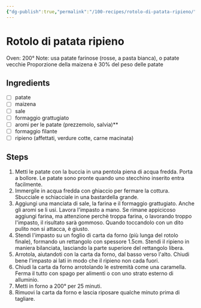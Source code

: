 ```yaml
---
{"dg-publish":true,"permalink":"/100-recipes/rotolo-di-patata-ripieno/"}
---
```


# Rotolo di patata ripieno
Oven: 200°
Note: usa patate farinose (rosse, a pasta bianca), o patate vecchie
Proporzione della maizena è 30% del peso delle patate
## Ingredients
- [ ] patate
- [ ] maizena
- [ ] sale
- [ ] formaggio grattugiato
- [ ] aromi per le patate (prezzemolo, salvia)**
- [ ] formaggio filante
- [ ] ripieno (affettati, verdure cotte, carne macinata)
## Steps
1. Metti le patate con la buccia in una pentola piena di acqua fredda. Porta a bollore. Le patate sono pronte quando uno stecchino inserito entra facilmente.
2. Immergile in acqua fredda con ghiaccio per fermare la cottura. Sbucciale e schiacciale in una bastardella grande.
3. Aggiungi una manciata di sale, la farina e il formaggio grattugiato. Anche gli aromi se li usi. Lavora l'impasto a mano. Se rimane appicicoso aggiungi farina, ma attenzione perchè troppa farina, o lavorando troppo l'impasto, il risultato sarà gommoso. Quando toccandolo con un dito pulito non si attacca, è giusto.
4. Stendi l'impasto su un foglio di carta da forno (più lunga del rotolo finale), formando un rettangolo con spessore 1.5cm. Stendi il ripieno in maniera bilanciata, lasciando la parte superiore del rettangolo libera.
5. Arrotola, aiutandoti con la carta da forno, dal basso verso l'alto. Chiudi bene l'impasto ai lati in modo che il ripieno non cada fuori.
6. Chiudi la carta da forno arrotolando le estremità come una caramella. Ferma il tutto con spago per alimenti o con uno strato esterno di alluminio.
7. Metti in forno a 200° per 25 minuti.
8. Rimuovi la carta da forno e lascia riposare qualche minuto prima di tagliare.